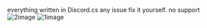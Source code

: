 everything written in Discord.cs any issue fix it yourself. no support
![2image](https://github.com/XCIV-DEV/Discord/assets/95479446/24ffdbe9-852e-4c57-8171-4761ccea8af6)
![1image](https://github.com/XCIV-DEV/Discord/assets/95479446/2b63d314-560e-48ec-abeb-caf3b17d3d72)
